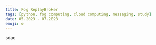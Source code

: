 ```yaml
---
title: Fog ReplayBroker
tags: [python, fog computing, cloud computing, messaging, study]
date: 05.2023 - 07.2023
emoji: ⚙️
---
```

sdac